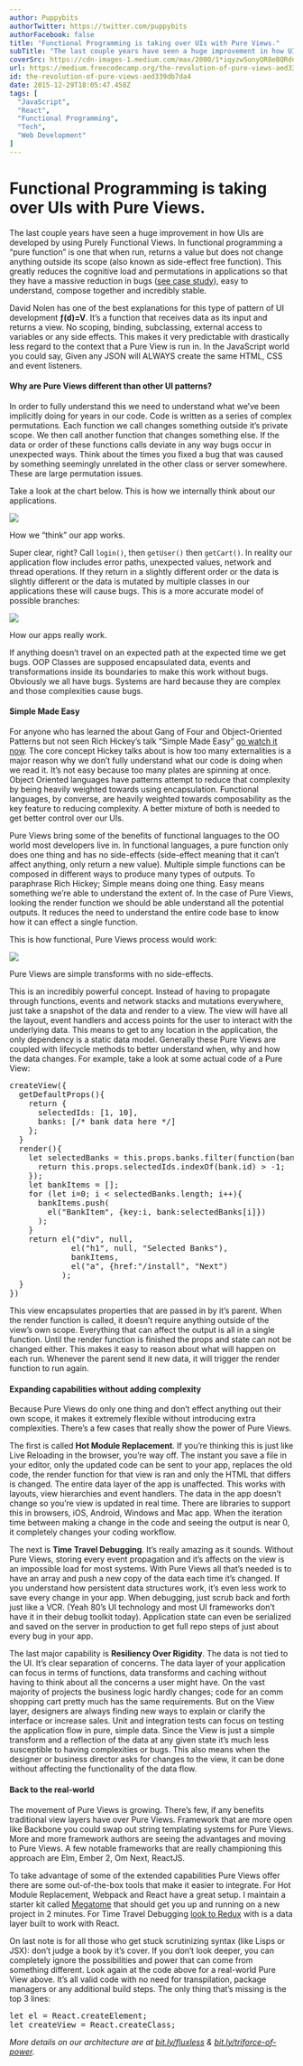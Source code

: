 ```yaml
---
author: Puppybits
authorTwitter: https://twitter.com/puppybits
authorFacebook: false
title: "Functional Programming is taking over UIs with Pure Views."
subTitle: "The last couple years have seen a huge improvement in how UIs are developed by using Purely Functional Views. In functional programming a..."
coverSrc: https://cdn-images-1.medium.com/max/2000/1*iqyzwSonyQR8eBQRduP3cg.jpeg
url: https://medium.freecodecamp.org/the-revolution-of-pure-views-aed339db7da4
id: the-revolution-of-pure-views-aed339db7da4
date: 2015-12-29T18:05:47.458Z
tags: [
  "JavaScript",
  "React",
  "Functional Programming",
  "Tech",
  "Web Development"
]
---
```

# Functional Programming is taking over UIs with **Pure Views.**

The last couple years have seen a huge improvement in how UIs are developed by using Purely Functional Views. In functional programming a “pure function” is one that when run, returns a value but does not change anything outside its scope (also known as side-effect free function). This greatly reduces the cognitive load and permutations in applications so that they have a massive reduction in bugs ([see case study](https://medium.com/@puppybits/react-without-flux-a76236d1e1d)), easy to understand, compose together and incredibly stable.

David Nolen has one of the best explanations for this type of pattern of UI development **ƒ(d)=V**. It’s a function that receives data as its input and returns a view. No scoping, binding, subclassing, external access to variables or any side effects. This makes it very predictable with drastically less regard to the context that a Pure View is run in. In the JavaScript world you could say, Given any JSON will ALWAYS create the same HTML, CSS and event listeners.

#### Why are Pure Views different than other UI patterns?

In order to fully understand this we need to understand what we’ve been implicitly doing for years in our code. Code is written as a series of complex permutations. Each function we call changes something outside it’s private scope. We then call another function that changes something else. If the data or order of these functions calls deviate in any way bugs occur in unexpected ways. Think about the times you fixed a bug that was caused by something seemingly unrelated in the other class or server somewhere. These are large permutation issues.

Take a look at the chart below. This is how we internally think about our applications.



![](https://cdn-images-1.medium.com/max/1600/1*_HGWb7cZuJs72uPFT19PzA.png)

How we “think” our app works.



Super clear, right? Call `login()`, then `getUser()` then `getCart()`. In reality our application flow includes error paths, unexpected values, network and thread operations. If they return in a slightly different order or the data is slightly different or the data is mutated by multiple classes in our applications these will cause bugs. This is a more accurate model of possible branches:



![](https://cdn-images-1.medium.com/max/1600/1*LaWtFnAP8QAMu7mYFzE2-g.png)

How our apps really work.



If anything doesn’t travel on an expected path at the expected time we get bugs. OOP Classes are supposed encapsulated data, events and transformations inside its boundaries to make this work without bugs. Obviously we all have bugs. Systems are hard because they are complex and those complexities cause bugs.

#### Simple Made Easy

For anyone who has learned the about Gang of Four and Object-Oriented Patterns but not seen Rich Hickey’s talk “Simple Made Easy” [go watch it now](https://www.infoq.com/presentations/Simple-Made-Easy). The core concept Hickey talks about is how too many externalities is a major reason why we don’t fully understand what our code is doing when we read it. It’s not easy because too many plates are spinning at once. Object Oriented languages have patterns attempt to reduce that complexity by being heavily weighted towards using encapsulation. Functional languages, by converse, are heavily weighted towards composability as the key feature to reducing complexity. A better mixture of both is needed to get better control over our UIs.

Pure Views bring some of the benefits of functional languages to the OO world most developers live in. In functional languages, a pure function only does one thing and has no side-effects (side-effect meaning that it can’t affect anything, only return a new value). Multiple simple functions can be composed in different ways to produce many types of outputs. To paraphrase Rich Hickey; Simple means doing one thing. Easy means something we’re able to understand the extent of. In the case of Pure Views, looking the render function we should be able understand all the potential outputs. It reduces the need to understand the entire code base to know how it can effect a single function.

This is how functional, Pure Views process would work:



![](https://cdn-images-1.medium.com/max/1600/1*bf7BFe_mAaJaYNoxUTnEmw.png)

Pure Views are simple transforms with no side-effects.



This is an incredibly powerful concept. Instead of having to propagate through functions, events and network stacks and mutations everywhere, just take a snapshot of the data and render to a view. The view will have all the layout, event handlers and access points for the user to interact with the underlying data. This means to get to any location in the application, the only dependency is a static data model. Generally these Pure Views are coupled with lifecycle methods to better understand when, why and how the data changes. For example, take a look at some actual code of a Pure View:

<pre name="68a3" id="68a3" class="graf graf--pre graf-after--p">createView({
  getDefaultProps(){
    return {
      selectedIds: [1, 10],
      banks: [/* bank data here */]
    };
  }
  render(){
    let selectedBanks = this.props.banks.filter(function(bank){
      return this.props.selectedIds.indexOf(bank.id) > -1;
    });
    let bankItems = [];
    for (let i=0; i < selectedBanks.length; i++){
      bankItems.push(
        el("BankItem", {key:i, bank:selectedBanks[i]})
      );
    }
    return el("div", null,
             el("h1", null, "Selected Banks"),
             bankItems,
             el("a", {href:"/install", "Next")
           );
  }
})</pre>

This view encapsulates properties that are passed in by it’s parent. When the render function is called, it doesn’t require anything outside of the view’s own scope. Everything that can affect the output is all in a single function. Until the render function is finished the props and state can not be changed either. This makes it easy to reason about what will happen on each run. Whenever the parent send it new data, it will trigger the render function to run again.

#### Expanding capabilities without adding complexity

Because Pure Views do only one thing and don’t effect anything out their own scope, it makes it extremely flexible without introducing extra complexities. There’s a few cases that really show the power of Pure Views.

The first is called **Hot Module Replacement**. If you’re thinking this is just like Live Reloading in the browser, you’re way off. The instant you save a file in your editor, only the updated code can be sent to your app, replaces the old code, the render function for that view is ran and only the HTML that differs is changed. The entire data layer of the app is unaffected. This works with layouts, view hierarchies and event handlers. The data in the app doesn’t change so you’re view is updated in real time. There are libraries to support this in browsers, iOS, Android, Windows and Mac app. When the iteration time between making a change in the code and seeing the output is near 0, it completely changes your coding workflow.

The next is **Time Travel Debugging**. It’s really amazing as it sounds. Without Pure Views, storing every event propagation and it’s affects on the view is an impossible load for most systems. With Pure Views all that’s needed is to have an array and push a new copy of the data each time it’s changed. If you understand how persistent data structures work, it’s even less work to save every change in your app. When debugging, just scrub back and forth just like a VCR. (Yeah 80’s UI technology and most UI frameworks don’t have it in their debug toolkit today). Application state can even be serialized and saved on the server in production to get full repo steps of just about every bug in your app.

The last major capability is **Resiliency Over Rigidity**. The data is not tied to the UI. It’s clear separation of concerns. The data layer of your application can focus in terms of functions, data transforms and caching without having to think about all the concerns a user might have. On the vast majority of projects the business logic hardly changes; code for an comm shopping cart pretty much has the same requirements. But on the View layer, designers are always finding new ways to explain or clarify the interface or increase sales. Unit and integration tests can focus on testing the application flow in pure, simple data. Since the View is just a simple transform and a reflection of the data at any given state it’s much less susceptible to having complexities or bugs. This also means when the designer or business director asks for changes to the view, it can be done without affecting the functionality of the data flow.

#### Back to the real-world

The movement of Pure Views is growing. There’s few, if any benefits traditional view layers have over Pure Views. Framework that are more open like Backbone you could swap out string templating systems for Pure Views. More and more framework authors are seeing the advantages and moving to Pure Views. A few notable frameworks that are really championing this approach are Elm, Ember 2, Om Next, ReactJS.

To take advantage of some of the extended capabilities Pure Views offer there are some out-of-the-box tools that make it easier to integrate. For Hot Module Replacement, Webpack and React have a great setup. I maintain a starter kit called [Megatome](https://bit.ly/megatome) that should get you up and running on a new project in 2 minutes. For Time Travel Debugging [look to Redux](https://github.com/rackt/redux) with is a data layer built to work with React.

On last note is for all those who get stuck scrutinizing syntax (like Lisps or JSX): don’t judge a book by it’s cover. If you don’t look deeper, you can completely ignore the possibilities and power that can come from something different. Look again at the code above for a real-world Pure View above. It’s all valid code with no need for transpilation, package managers or any additional build steps. The only thing that’s missing is the top 3 lines:

<pre name="82e0" id="82e0" class="graf graf--pre graf-after--p">let el = React.createElement;
let createView = React.createClass;</pre>

_More details on our architecture are at_ [_bit.ly/fluxless_](http://bit.ly/fluxless) _&_ [_bit.ly/triforce-of-power_](http://bit.ly/triforce-of-power)_._








